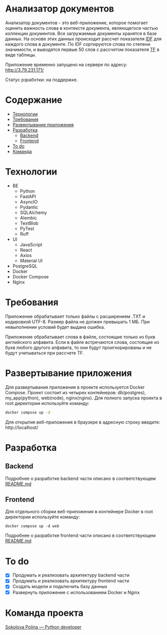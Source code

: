 # Анализатор документов

Анализатор документов - это веб-приложение, которое помогает оценить важность слова в контексте документа, являющегося частью коллекции документов.
Все загружаемые документы хранятся в базе данных. На основе этих данных происходит рассчет показателя [IDF](https://ru.wikipedia.org/wiki/TF-IDF) для каждого слова в документе. По IDF сортируются слова по степени значимости, и выводятся первые 50 слов с рассчетом показателя [TF](https://ru.wikipedia.org/wiki/TF-IDF) в виде таблицы.

Приложение временно запущено на сервере по адресу: http://3.79.231.171/

Статус рзработки: на поддержке.

# Содержание

- [Технологии](#технологии)
- [Требования](#требования)
- [Развертывание приложения](#деплой)
- [Разработка](#разработка)
  - [Backend](#backend)
  - [Frontend](#frontend)
- [To do](#todo)
- [Команда](#команда)

# Технологии

<a name="технологии"></a>

- BE
  - Python
  - FastAPI
  - AsyncIO
  - Pydantic
  - SQLAlchemy
  - Alembic
  - TextBlob
  - PyTest
  - Ruff
- UI
  - JavaScript
  - React
  - Axios
  - Material UI
- PostgreSQL
- Docker
- Docker Compose
- Nginx

# Требования

<a name="требования"></a>

Приложение обрабатывает только файлы с расширением .TXT и кодировкой UTF-8. Размер файла не должен превышать 1 МБ. При невыполнении условий будет выдана ошибка.

Приложение обрабатывает слова в файле, состоящие только из букв английского алфавита. Если в файле встречаются слова, состоящие из букв любого другого алфавита, то они будут проигнорированы и не будут учитываться при рассчете TF.

# Развертывание приложения

<a name="деплой"></a>

Для развертывания приложения в проекте используется Docker Compose. Проект состоит из четырех контейнеров: db(postgres), my_app(python), web(node), nginx(nginx).
Для полного запуска проекта в root директории используйте команду:

```bash
docker compose up -d
```

Для открытия веб-приложения в браузере в адресную строку введите: http://localhost/

# Разработка

<a name="разработка"></a>

## Backend

<a name="backend"></a>

Подробнее о разработке backend части описано в соответствующем
[README.md](backend/README.md)

## Frontend

<a name="frontend"></a>

Для отдельного сборки веб-приложения в контейнере Docker в root директории используйте команду:

```
docker compose up -d web
```

Подробнее о разработке frontend части описано в соответствующем
[README.md](frontend/README.md)

# To do

<a name="todo"></a>

- [x] Продумать и реализовать архитектуру backend части
- [x] Продумать и реализовать архитектуру frontend части
- [x] Создать модели и подключить базу данных
- [x] Развернуть приложение с использованием Docker и Nginx

# Команда проекта

<a name="команда"></a>
[Sokolova Polina — Python developer](https://github.com/Pololoshka)
